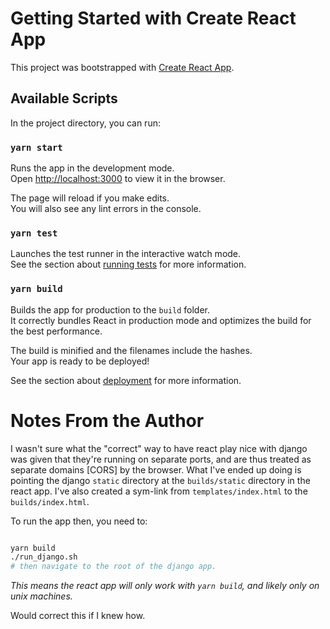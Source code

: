 # Getting Started with Create React App

This project was bootstrapped with [Create React App](https://github.com/facebook/create-react-app).

## Available Scripts

In the project directory, you can run:

### `yarn start`

Runs the app in the development mode.\
Open [http://localhost:3000](http://localhost:3000) to view it in the browser.

The page will reload if you make edits.\
You will also see any lint errors in the console.

### `yarn test`

Launches the test runner in the interactive watch mode.\
See the section about [running tests](https://facebook.github.io/create-react-app/docs/running-tests) for more information.

### `yarn build`

Builds the app for production to the `build` folder.\
It correctly bundles React in production mode and optimizes the build for the best performance.

The build is minified and the filenames include the hashes.\
Your app is ready to be deployed!

See the section about [deployment](https://facebook.github.io/create-react-app/docs/deployment) for more information.


# Notes From the Author

I wasn't sure what the "correct" way to have react play nice with django was given that they're running on separate ports, and are thus treated as separate domains [CORS] by the browser. What I've ended up doing is pointing the django `static` directory at the `builds/static` directory in the react app. I've also created a sym-link from `templates/index.html` to the `builds/index.html`.

To run the app then, you need to:
```bash

yarn build
./run_django.sh
# then navigate to the root of the django app.
```

*This means the react app will only work with `yarn build`, and likely only on unix machines.*

Would correct this if I knew how.
